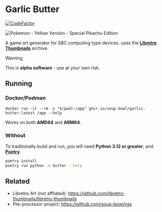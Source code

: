 # Garlic Butter

[![CodeFactor](https://www.codefactor.io/repository/github/soup-bowl/garlic-butter/badge)](https://www.codefactor.io/repository/github/soup-bowl/garlic-butter)

![Pokemon - Yellow Version - Special Pikachu Edition](https://github.com/soup-bowl/garlic-butter/assets/11209477/d83f8a6f-1d6c-4e62-9b20-45050e35d904)

A game art generator for SBC computing type devices. uses the **[Libretro Thumbnails](https://thumbnails.libretro.com/)** archive.

> [!WARNING]
> This is **alpha software** - use at your own risk.

## Running

### Docker/Podman

```
docker run -it --rm -v "$(pwd):/app" ghcr.io/soup-bowl/garlic-butter:latest /app --help
```

Works on both **AMD64** and **ARM64**.

### Without

To traditionally build and run, you will need **Python 3.12 or greater**, and **[Poetry](https://pypi.org/project/poetry/)**.

```bash
poetry install
poetry run python -m butter --help
```

## Related

* Libretro Art (not affliated): https://github.com/libretro-thumbnails/libretro-thumbnails
* Pre-processor project: https://github.com/soup-bowl/rgs
